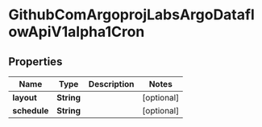 

# GithubComArgoprojLabsArgoDataflowApiV1alpha1Cron


## Properties

Name | Type | Description | Notes
------------ | ------------- | ------------- | -------------
**layout** | **String** |  |  [optional]
**schedule** | **String** |  |  [optional]



